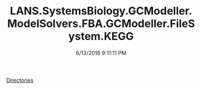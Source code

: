 ﻿---
title: LANS.SystemsBiology.GCModeller.ModelSolvers.FBA.GCModeller.FileSystem.KEGG
date: 6/13/2016 9:11:11 PM
---

[Directories](T-LANS.SystemsBiology.GCModeller.ModelSolvers.FBA.GCModeller.FileSystem.KEGG.Directories.html)

